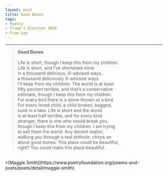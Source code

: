 ```yaml
---
layout: post
title: Good Bones
tags:
- Poetry
- Trump's Election 2016
- From Leo
---
```


----


> **Good Bones**  <br/><br/>
Life is short, though I keep this from my children.  <br/>
Life is short, and I’ve shortened mine  <br/>
in a thousand delicious, ill-advised ways,  <br/>
a thousand deliciously ill-advised ways  <br/>
I’ll keep from my children. The world is at least  <br/>
fifty percent terrible, and that’s a conservative  <br/>
estimate, though I keep this from my children.  <br/>
For every bird there is a stone thrown at a bird.  <br/>
For every loved child, a child broken, bagged,  <br/>
sunk in a lake. Life is short and the world  <br/>
is at least half terrible, and for every kind  <br/>
stranger, there is one who would break you,  <br/>
though I keep this from my children. I am trying  <br/>
to sell them the world. Any decent realtor,  <br/>
walking you through a real shithole, chirps on  <br/>
about good bones: This place could be beautiful,  <br/>
right? You could make this place beautiful.  <br/>
  <br/>
>[Maggie Smith](https://www.poetryfoundation.org/poems-and-poets/poets/detail/maggie-smith)
